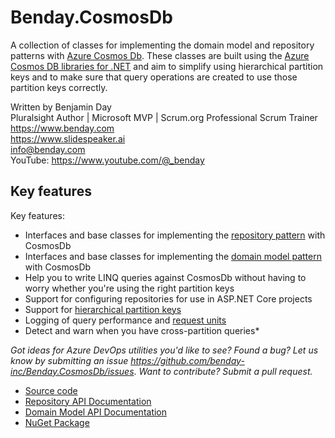 # Benday.CosmosDb

A collection of classes for implementing the domain model and repository patterns with [Azure Cosmos Db](https://azure.microsoft.com/en-us/products/cosmos-db).
These classes are built using the [Azure Cosmos DB libraries for .NET](https://learn.microsoft.com/en-us/dotnet/api/overview/azure/cosmosdb?view=azure-dotnet) and aim to 
simplify using hierarchical partition keys and to make sure that query operations are created to use those partition keys correctly.

Written by Benjamin Day  
Pluralsight Author | Microsoft MVP | Scrum.org Professional Scrum Trainer  
https://www.benday.com  
https://www.slidespeaker.ai  
info@benday.com  
YouTube: https://www.youtube.com/@_benday  

## Key features

Key features:
* Interfaces and base classes for implementing the [repository pattern](https://martinfowler.com/eaaCatalog/repository.html) with CosmosDb
* Interfaces and base classes for implementing the [domain model pattern](https://en.wikipedia.org/wiki/Domain_model) with CosmosDb
* Help you to write LINQ queries against CosmosDb without having to worry whether you're using the right partition keys
* Support for configuring repositories for use in ASP.NET Core projects
* Support for [hierarchical partition keys](https://learn.microsoft.com/en-us/azure/cosmos-db/hierarchical-partition-keys)
* Logging of query performance and [request units](https://learn.microsoft.com/en-us/azure/cosmos-db/request-units) 
* Detect and warn when you have cross-partition queries* 

*Got ideas for Azure DevOps utilities you'd like to see? Found a bug? Let us know by submitting an issue https://github.com/benday-inc/Benday.CosmosDb/issues*. *Want to contribute? Submit a pull request.*

* [Source code](https://github.com/benday-inc/Benday.CosmosDb)  
* [Repository API Documentation](api/Benday.CosmosDb.Repositories.html)  
* [Domain Model API Documentation](api/Benday.CosmosDb.DomainModels.html)  
* [NuGet Package](https://www.nuget.org/packages/Benday.CosmosDb/)
